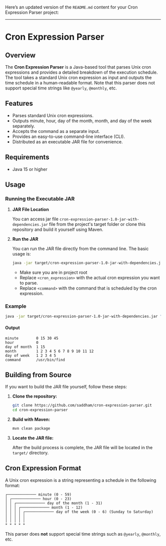 Here’s an updated version of the `README.md` content for your Cron Expression Parser project:

---

# Cron Expression Parser

## Overview

The **Cron Expression Parser** is a Java-based tool that parses Unix cron expressions and provides a detailed breakdown
of the execution schedule. The tool takes a standard Unix cron expression as input and outputs the time schedule in a
human-readable format. Note that this parser does not support special time strings like `@yearly`, `@monthly`, etc.

## Features

- Parses standard Unix cron expressions.
- Outputs minute, hour, day of the month, month, and day of the week separately.
- Accepts the command as a separate input.
- Provides an easy-to-use command-line interface (CLI).
- Distributed as an executable JAR file for convenience.

## Requirements

- Java 15 or higher

## Usage

### Running the Executable JAR

1. **JAR File Location**

   You can access jar file `cron-expression-parser-1.0-jar-with-dependencies.jar` file from the project's target folder
   or clone this repository and build it yourself using Maven.

2. **Run the JAR**

   You can run the JAR file directly from the command line. The basic usage is:

   ```bash
   java -jar target/cron-expression-parser-1.0-jar-with-dependencies.jar "<cron_expression>" "<command>"
   ```

    - Make sure you are in project root
    - Replace `<cron_expression>` with the actual cron expression you want to parse.
    - Replace `<command>` with the command that is scheduled by the cron expression.

### Example

```bash
java -jar target/cron-expression-parser-1.0-jar-with-dependencies.jar "*/15 0 1,15 * 1-5" "/usr/bin/find"
```

#### Output

```
minute        0 15 30 45
hour          0
day of month  1 15
month         1 2 3 4 5 6 7 8 9 10 11 12
day of week   1 2 3 4 5
command       /usr/bin/find
```

## Building from Source

If you want to build the JAR file yourself, follow these steps:

1. **Clone the repository:**

   ```bash
   git clone https://github.com/saddham/cron-expression-parser.git
   cd cron-expression-parser
   ```

2. **Build with Maven:**

   ```bash
   mvn clean package
   ```

3. **Locate the JAR file:**

   After the build process is complete, the JAR file will be located in the `target/` directory.

## Cron Expression Format

A Unix cron expression is a string representing a schedule in the following format:

```
┌───────────── minute (0 - 59)
│ ┌───────────── hour (0 - 23)
│ │ ┌───────────── day of the month (1 - 31)
│ │ │ ┌───────────── month (1 - 12)
│ │ │ │ ┌───────────── day of the week (0 - 6) (Sunday to Saturday)
│ │ │ │ │
│ │ │ │ │
* * * * *
```

This parser does **not** support special time strings such as `@yearly`, `@monthly`, etc.
